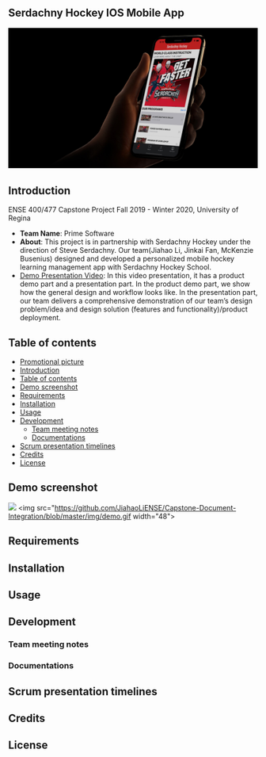 ## Serdachny Hockey IOS Mobile App

![alt text](img/iPhone-XS-Mockup-new.jpg "Serdachny Hockey IOS Moblie App")

## Introduction
ENSE 400/477 Capstone Project Fall 2019 - Winter 2020, University of Regina
- **Team Name**: Prime Software
- **About**: This project is in partnership with Serdachny Hockey under the direction of Steve Serdachny. Our team(Jiahao Li, Jinkai Fan, McKenzie Busenius) designed and developed a personalized mobile hockey learning management app with Serdachny Hockey School.
- [Demo Presentation Video](https://www.markdownguide.org/cheat-sheet/): In this video presentation, it has a product demo part and a presentation part. In the product demo part, we show how the general design and workflow looks like. In the presentation part, our team delivers a comprehensive demonstration of our team’s design problem/idea and design solution (features and functionality)/product deployment.

## Table of contents
- [Promotional picture](#serdachny-hockey-ios-mobile-app)
- [Introduction](#introduction)
- [Table of contents](#table-of-contents)
- [Demo screenshot](#demo-screenshot)
- [Requirements](#requirements)
- [Installation](#installation)
- [Usage](#usage)
- [Development](#development)
  - [Team meeting notes](#team-meeting-notes)
  - [Documentations](#documentations)
- [Scrum presentation timelines](#scrum-presentation-timelines)
- [Credits](#credits)
- [License](#license)

## Demo screenshot
![](img/demo.gif)
<img src="https://github.com/JiahaoLiENSE/Capstone-Document-Integration/blob/master/img/demo.gif width="48">

## Requirements

## Installation

## Usage

## Development
### Team meeting notes
### Documentations

## Scrum presentation timelines

## Credits

## License
